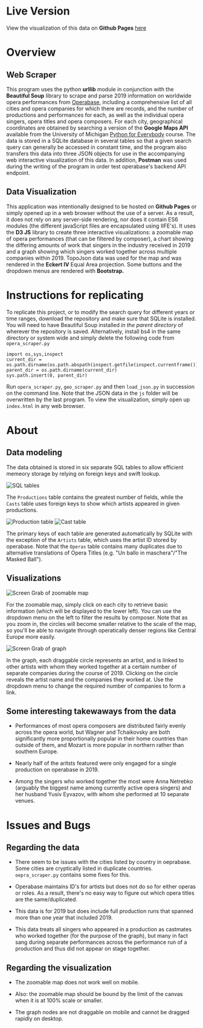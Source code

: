 # Live Version

View the visualization of this data on **Github Pages** [here]()

# Overview

## Web Scraper

This program uses the python **urllib** module in conjunction with the **Beautiful Soup** library to scrape and parse 2019 information on worldwide opera performances from [Operabase](https://www.operabase.com/en), including a comprehensive list of all cities and opera companies for which there are records, and the number of productions and performances for each, as well as the individual opera singers, opera titles and opera composers.  For each city, geographical coordinates are obtained by searching a version of the **Google Maps API** available from the University of Michigan [Python for Everybody](https://online.umich.edu/series/python-for-everybody/) course.  The data is stored in a SQLite database in several tables so that a given search query can generally be accessed in constant time, and the program also transfers this data into three JSON objects for use in the accompanying web interactive visualization of this data.  In addition, **Postman** was used during the writing of the program in order test operabase's backend API endpoint.

## Data Visualization 

This application was intentionally designed to be hosted on **Github Pages** or simply opened up in a web browser without the use of a server.  As a result, it does not rely on any server-side rendering, nor does it contain ES6 modules (the different javaScript files are encapsulated using IIFE's).  It uses the **D3 JS** library to create three interactive visualizations: a zoomable map of opera performances (that can be filtered by composer), a chart showing the differing amounts of work that singers in the industry received in 2019 and a graph showing which singers worked together across multiple companies within 2019.  TopoJson data was used for the map and was rendered in the **Eckert IV** Equal Area projection.  Some buttons and the dropdown menus are rendered with **Bootstrap.**

# Instructions for replicating

To replicate this project, or to modify the search query for different years or time ranges, download the repository and make sure that SQLite is installed.  You will need to have Beautiful Soup installed *in the parent directory* of wherever the repository is saved.  Alternatively, install bs4 in the same directory or system wide and simply delete the following code from `opera_scraper.py`

```
import os,sys,inspect
current_dir = os.path.dirname(os.path.abspath(inspect.getfile(inspect.currentframe())))
parent_dir = os.path.dirname(current_dir)
sys.path.insert(0, parent_dir)
```

Run `opera_scraper.py`, `geo_scraper.py` and then `load_json.py` in succession on the command line.  Note that the JSON data in the `js` folder will be overwritten by the last program.  To view the visualization, simply open up `index.html` in any web browser.

# About 

## Data modeling 

The data obtained is stored in six separate SQL tables to allow efficient memeory storage by relying on foreign keys and swift lookup.

![SQL tables](SQLTables.png)

The `Productions` table contains the greatest number of fields, while the `Casts` table uses foreign keys to show which artists appeared in given productions.

![Production table](SQLProductions.png)
![Cast table](SQLCasts.png)

The primary keys of each table are generated automatically by SQLite with the exception of the `Artists` table, which uses the artist ID stored by operabase.  Note that the `Operas` table contains many duplicates due to alternative translations of Opera Titles (e.g. "Un ballo in maschera"/"The Masked Ball").

## Visualizations

![Screen Grab of zoomable map](OperaMap.png)

For the zoomable map, simply click on each city to retrieve basic information (which will be displayed to the lower left).  You can use the dropdown menu on the left to filter the results by composer.  Note that as you zoom in, the circles will become smaller relative to the scale of the map, so you'll be able to navigate through operatically denser regions like Central Europe more easily.

![Screen Grab of graph](OperaGraph.png)

In the graph, each draggable circle represents an artist, and is linked to other artists with whom they worked together at a certain number of separate companies during the course of 2019.  Clicking on the circle reveals the artist name and the companies they worked at.  Use the dropdown menu to change the required number of companies to form a link.

## Some interesting takewaways from the data

* Performances of most opera composers are distributed fairly evenly across the opera world, but Wagner and Tchaikovsky are both significantly more proportionally popular in their home countries than outside of them, and Mozart is more popular in northern rather than southern Europe.

* Nearly half of the aritsts featured were only engaged for a single production on operabase in 2019.

* Among the singers who worked together the most were Anna Netrebko (arguably the biggest name among currently active opera singers) and her husband Yusiv Eyvazov, with whom she performed at 10 separate venues.

# Issues and Bugs

## Regarding the data

* There seem to be issues with the cities listed by country in oeprabase.  Some cities are cryptically listed in duplicate countries.  `oepra_scraper.py` contains some fixes for this.

* Operabase maintains ID's for artists but does not do so for either operas or roles.  As a result, there's no easy way to figure out which opera titles are the same/duplicated.

* This data is for 2019 but does include full production runs that spanned more than one year that included 2019.

* This data treats all singers who appeared in a production as castmates who worked together (for the purpose of the graph), but many in fact sang during separate performances across the performance run of a production and thus did not appear on stage together.

## Regarding the visualization 

* The zoomable map does not work well on mobile.

* Also: the zoomable map should be bound by the limit of the canvas when it is at 100% scale or smaller.

* The graph nodes are not draggable on mobile and cannot be dragged rapidly on desktop.

